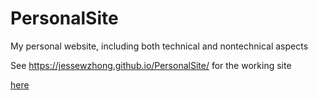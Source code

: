 # PersonalSite
My personal website, including both technical and nontechnical aspects

See https://jessewzhong.github.io/PersonalSite/ for the working site

<a href="https://jessewzhong.github.io/PersonalSite/" target="_blank">here</a>
